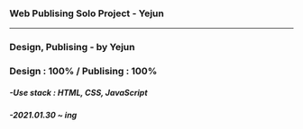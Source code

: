 ﻿ ### Web Publising Solo Project - Yejun 
  ------------------------------------------------------
 <h3> Design, Publising - by Yejun</h3>
<h3> Design : 100% / Publising : 100%</h3>
<h5>-Use stack : HTML, CSS, JavaScript</h5>
<h5>-2021.01.30 ~ ing</h5>
